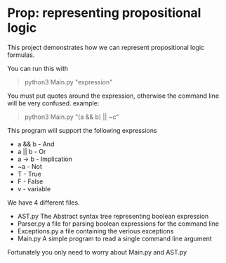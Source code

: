 
# Prop: representing propositional logic

This project demonstrates how we can represent propositional logic formulas.

You can run this with 
> python3 Main.py "expression"

You must put quotes around the expression,
otherwise the command line will be very confused.
example:
> python3 Main.py "(a && b) || ~c"

This program will support the following expressions
* a && b - And
* a || b - Or
* a -> b - Implication
* ~a     - Not
* T      - True
* F      - False
* v      - variable

We have 4 different files.
* AST.py The Abstract syntax tree representing boolean expression
* Parser.py a file for parsing boolean expressions for the command line
* Exceptions.py a file containing the verious exceptions
* Main.py A simple program to read a single command line argument

Fortunately you only need to worry about Main.py and AST.py
